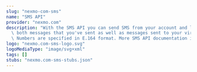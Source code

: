 ```yaml
---
slug: "nexmo-com-sms"
name: "SMS API"
provider: "nexmo.com"
description: "With the SMS API you can send SMS from your account and lookup messages\
  \ both messages that you've sent as well as messages sent to your virtual numbers.\
  \ Numbers are specified in E.164 format. More SMS API documentation is at <https://developer.nexmo.com/messaging/sms/overview>"
logo: "nexmo.com-sms-logo.svg"
logoMediaType: "image/svg+xml"
tags: []
stubs: "nexmo.com-sms-stubs.json"
---
```

